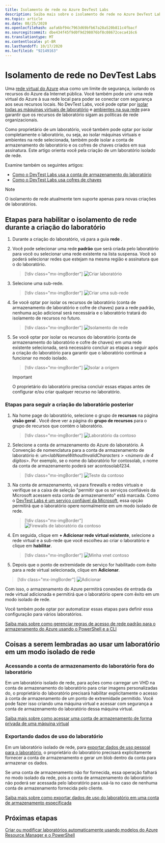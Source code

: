 ```yaml
---
title: Isolamento de rede no Azure DevTest Labs
description: Saiba mais sobre o isolamento de rede no Azure DevTest Labs.
ms.topic: article
ms.date: 08/25/2020
ms.openlocfilehash: aafa6bf94c7963d69bfb67a28a520b811c4fbacf
ms.sourcegitcommit: dbe434f45f9d0f9d298076bf8c08672ceca416c6
ms.translationtype: MT
ms.contentlocale: pt-BR
ms.lasthandoff: 10/17/2020
ms.locfileid: "92149163"
---
```

# <a name="network-isolation-in-devtest-labs"></a>Isolamento de rede no DevTest Labs

Uma [rede virtual do Azure](../virtual-network/virtual-networks-overview.md) atua como um limite de segurança, isolando os recursos do Azure da Internet pública. Você também pode unir uma rede virtual do Azure à sua rede local para poder se conectar com segurança aos seus recursos locais. No DevTest Labs, você pode optar por [isolar todas as máquinas virtuais de laboratório](devtest-lab-configure-vnet.md) e [ambientes na sua rede](connect-environment-lab-virtual-network.md) para garantir que os recursos de laboratório sigam as políticas de rede organizacionais. 

Como proprietário de um laboratório, você também pode optar por isolar completamente o laboratório, ou seja, ao isolar máquinas virtuais e ambientes na rede selecionada, também pode isolar a conta de armazenamento do laboratório e os cofres de chaves criados em sua assinatura. Este artigo orienta você pela criação de um laboratório isolado de rede. 

Examine também os seguintes artigos:

- [Como o DevTest Labs usa a conta de armazenamento do laboratório](encrypt-storage.md)
- [Como o DevTest Labs usa cofres de chaves](devtest-lab-store-secrets-in-key-vault.md)
 
> [!NOTE]
> O isolamento de rede atualmente tem suporte apenas para novas criações de laboratórios.

## <a name="steps-to-enable-network-isolation-during-lab-creation"></a>Etapas para habilitar o isolamento de rede durante a criação do laboratório

1. Durante a criação do laboratório, vá para a guia **rede** .
1. Você pode selecionar uma rede **padrão** que será criada pelo laboratório para você ou selecionar uma rede existente na lista suspensa. Você só poderá selecionar redes que estejam na mesma região e assinatura que o do laboratório. 

    > [!div class="mx-imgBorder"]
    > ![Criar laboratório](./media/network-isolation/create-lab.png)
1. Selecione uma sub-rede.

    > [!div class="mx-imgBorder"]
    > ![Criar uma sub-rede](./media/network-isolation/create-lab-subnet.png)
1. Se você optar por isolar os recursos de laboratório (conta de armazenamento de laboratório e cofre de chaves) para a rede padrão, nenhuma ação adicional será necessária e o laboratório tratará do isolamento de recursos no futuro.
 
    > [!div class="mx-imgBorder"]
    > ![Isolamento de rede](./media/network-isolation/isolate-lab-resources.png)
1. Se você optar por isolar os recursos do laboratório (conta de armazenamento do laboratório e cofre de chaves) em uma rede existente selecionada, será necessário concluir as etapas a seguir após a criação do laboratório para garantir que o laboratório continue a funcionar no modo isolado. 
 
    > [!div class="mx-imgBorder"]
    > ![Isolar a origem](./media/network-isolation/isolate-my-vnet.png)

    > [!IMPORTANT]
    > O proprietário do laboratório precisa concluir essas etapas antes de configurar e/ou criar qualquer recurso no laboratório.

### <a name="steps-to-follow-post-lab-creation"></a>Etapas para seguir a criação do laboratório posterior

1. Na home page do laboratório, selecione o grupo de **recursos** na página **visão geral** . Você deve ver a página do **grupo de recursos** para o grupo de recursos que contém o laboratório. 
 
   > [!div class="mx-imgBorder"]
   > ![Laboratório da contoso](./media/network-isolation/contoso-lab.png)
1. Selecione a conta de armazenamento do Azure do laboratório. A Convenção de nomenclatura para a conta de armazenamento de laboratório é: um<*labNameWithoutInvalidCharacters* > *<número de 4 dígitos*>. Por exemplo, se o nome do laboratório for contosolab, o nome da conta de armazenamento poderá ser acontosolab1234.
 
   > [!div class="mx-imgBorder"]
   > ![Teste da contoso](./media/network-isolation/contoso-test.png)
1. Na conta de armazenamento, vá para firewalls e redes virtuais e verifique se a caixa de seleção "permitir que os serviços confiáveis da Microsoft acessem esta conta de armazenamento" está marcada. Como o [DevTest Labs é um serviço confiável da Microsoft](../storage/common/storage-network-security.md#trusted-microsoft-services), essa opção permitirá que o laboratório opere normalmente em um modo isolado de rede. 

   > [!div class="mx-imgBorder"]
   > ![Firewalls de laboratório da contoso](./media/network-isolation/contoso-lab-firewalls-vnets.png)
1. Em seguida, clique em **+ Adicionar rede virtual existente**, selecione a rede virtual e a sub-rede que você escolheu ao criar o laboratório e clique em **habilitar**. 

   > [!div class="mx-imgBorder"]
   > ![Minha vnet contoso](./media/network-isolation/contoso-lab-my-vnet.png)
5.  Depois que o ponto de extremidade de serviço for habilitado com êxito para a rede virtual selecionada, clique em **Adicionar**. 

   > [!div class="mx-imgBorder"]
   > ![Adicionar](./media/network-isolation/contoso-firewall-add.png)
 
Com isso, o armazenamento do Azure permitirá conexões de entrada da rede virtual adicionada e permitirá que o laboratório opere com êxito em um modo isolado de rede. 

Você também pode optar por automatizar essas etapas para definir essa configuração para vários laboratórios. 

[Saiba mais sobre como gerenciar regras de acesso de rede padrão para o armazenamento do Azure usando o PowerShell e a CLI](../storage/common/storage-network-security.md?toc=%252fazure%252fvirtual-network%252ftoc.json#powershell)

## <a name="things-to-remember-while-using-a-lab-in-a-network-isolated-mode"></a>Coisas a serem lembradas ao usar um laboratório em um modo isolado de rede

### <a name="accessing-labs-storage-account-outside-the-lab"></a>Acessando a conta de armazenamento do laboratório fora do laboratório 

Em um laboratório isolado de rede, para ações como carregar um VHD na conta de armazenamento do laboratório para criar imagens personalizadas do, o proprietário do laboratório precisará habilitar explicitamente o acesso à conta de armazenamento de um ponto de extremidade permitido. Você pode fazer isso criando uma máquina virtual e acessar com segurança a conta de armazenamento do laboratório dessa máquina virtual. 

[Saiba mais sobre como acessar uma conta de armazenamento de forma privada de uma máquina virtual](../private-link/tutorial-private-endpoint-storage-portal.md)

### <a name="exporting-usage-data-from-the-lab"></a>Exportando dados de uso do laboratório 

Em um laboratório isolado de rede, para [exportar dados de uso pessoal para o laboratório](personal-data-delete-export.md), o proprietário do laboratório precisará explicitamente fornecer a conta de armazenamento e gerar um blob dentro da conta para armazenar os dados. 

Se uma conta de armazenamento não for fornecida, essa operação falhará no modo isolado da rede, pois a conta de armazenamento do laboratório não poderá ser acessada pelo laboratório para usá-la no caso de nenhuma conta de armazenamento fornecida pelo cliente. 

[Saiba mais sobre como exportar dados de uso do laboratório em uma conta de armazenamento especificada](personal-data-delete-export.md#azure-powershell)

## <a name="next-steps"></a>Próximas etapas

[Criar ou modificar laboratórios automaticamente usando modelos do Azure Resource Manager e o PowerShell](devtest-lab-use-arm-and-powershell-for-lab-resources.md)